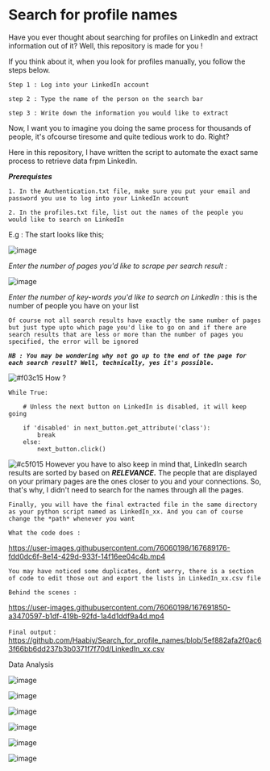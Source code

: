 # Search for profile names

Have you ever thought about searching for profiles on LinkedIn and extract information out of it? Well, this repository is made for you !

If you think about it, when you look for profiles manually, you follow the steps below.

`Step 1 : Log into your LinkedIn account`

`step 2 : Type the name of the person on the search bar`

`step 3 : Write down the information you would like to extract`

Now, I want you to imagine you doing the same process for thousands of people, it's ofcourse tiresome and quite tedious work to do. Right?

Here in this repository, I have written the script to automate the exact same process to retrieve data frpm LinkedIn.

***Prerequistes***

`1. In the Authentication.txt file, make sure you put your email and password you use to log into your LinkedIn account`

`2. In the profiles.txt file, list out the names of the people you would like to search on LinkedIn`

E.g : The start looks like this;

![image](https://user-images.githubusercontent.com/76060198/167104904-e0af0a6b-ee6b-47d7-aa5c-56f9e5cd142e.png)

*Enter the number of pages you'd like to scrape per search result :*

![image](https://user-images.githubusercontent.com/76060198/167131193-39aee699-751c-4acb-b82c-1774b39f2743.png)

*Enter the number of key-words you'd like to search on LinkedIn :* this is the number of people you have on your list

`Of course not all search results have exactly the same number of pages but just type upto which page you'd like to go on and if there are search results that are
less or more than the number of pages you specified, the error will be ignored`

***`NB : You may be wondering why not go up to the end of the page for each search result? Well, technically, yes it's possible.`***

![#f03c15](https://via.placeholder.com/15/f03c15/000000?text=+) How ? 

``` 
While True:
 
    # Unless the next button on LinkedIn is disabled, it will keep going
    
    if 'disabled' in next_button.get_attribute('class'):
        break
    else:
        next_button.click()
```

![#c5f015](https://via.placeholder.com/15/c5f015/000000?text=+) However you have to also keep in mind that, LinkedIn search results are sorted by based on ***RELEVANCE.*** The people that are displayed on your primary pages are the ones
closer to you and your connections. So, that's why, I didn't need to search for the names through all the pages. 

`Finally, you will have the final extracted file in the same directory as your python script named as LinkedIn_xx. And you can of course change the *path* whenever you want`

`What the code does :`

https://user-images.githubusercontent.com/76060198/167689176-fdd0dc6f-8e14-429d-933f-14f16ee04c4b.mp4

`You may have noticed some duplicates, dont worry, there is a section of code to edit those out and export the lists in LinkedIn_xx.csv file`

`Behind the scenes :`

https://user-images.githubusercontent.com/76060198/167691850-a3470597-b1df-419b-92fd-1a4d1ddf9a4d.mp4

`Final output` : https://github.com/Haabiy/Search_for_profile_names/blob/5ef882afa2f0ac63f66bb6dd237b3b0371f7f70d/LinkedIn_xx.csv

Data Analysis

![image](https://user-images.githubusercontent.com/76060198/168495284-a5be14db-2c08-4c3c-a139-d53df393d05a.png)

![image](https://user-images.githubusercontent.com/76060198/168495310-c486ad6f-22c3-4fb1-8105-3e63ee465eb9.png)

![image](https://user-images.githubusercontent.com/76060198/168495331-59e293bf-3c08-4fc2-9886-58172e2e07a7.png)

![image](https://user-images.githubusercontent.com/76060198/168495368-0b773562-2ea4-405f-b4fa-e61554cf1799.png)

![image](https://user-images.githubusercontent.com/76060198/168495575-76865fb6-bfdc-426c-83ed-4fe99c411670.png)

![image](https://user-images.githubusercontent.com/76060198/168495595-a90537c8-f8f0-4206-a003-e62987f0f342.png)











